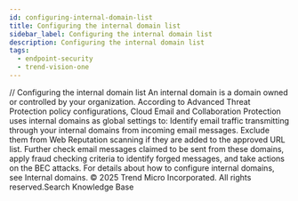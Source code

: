 ```yaml
---
id: configuring-internal-domain-list
title: Configuring the internal domain list
sidebar_label: Configuring the internal domain list
description: Configuring the internal domain list
tags:
  - endpoint-security
  - trend-vision-one
---
```


/*<![CDATA[*/ $('#title').html($('meta[name=map-description]').attr('content')); /*]]>*/ Configuring the internal domain list An internal domain is a domain owned or controlled by your organization. According to Advanced Threat Protection policy configurations, Cloud Email and Collaboration Protection uses internal domains as global settings to: Identify email traffic transmitting through your internal domains from incoming email messages. Exclude them from Web Reputation scanning if they are added to the approved URL list. Further check email messages claimed to be sent from these domains, apply fraud checking criteria to identify forged messages, and take actions on the BEC attacks. For details about how to configure internal domains, see Internal domains. © 2025 Trend Micro Incorporated. All rights reserved.Search Knowledge Base
